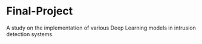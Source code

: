 # Final-Project
A study on the implementation of various Deep Learning models in intrusion detection systems. 
